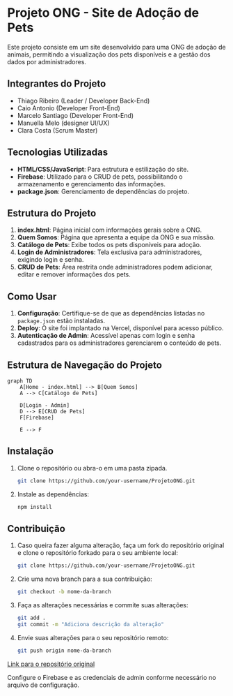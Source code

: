 # Projeto ONG - Site de Adoção de Pets

Este projeto consiste em um site desenvolvido para uma ONG de adoção de animais, permitindo a visualização dos pets disponíveis e a gestão dos dados por administradores.

## Integrantes do Projeto

- Thiago Ribeiro (Leader / Developer Back-End)
- Caio Antonio (Developer Front-End)
- Marcelo Santiago (Developer Front-End)
- Manuella Melo (designer UI/UX)
- Clara Costa (Scrum Master)

## Tecnologias Utilizadas

- **HTML/CSS/JavaScript**: Para estrutura e estilização do site.
- **Firebase**: Utilizado para o CRUD de pets, possibilitando o armazenamento e gerenciamento das informações.
- **package.json**: Gerenciamento de dependências do projeto.

## Estrutura do Projeto

1. **index.html**: Página inicial com informações gerais sobre a ONG.
2. **Quem Somos**: Página que apresenta a equipe da ONG e sua missão.
3. **Catálogo de Pets**: Exibe todos os pets disponíveis para adoção.
4. **Login de Administradores**: Tela exclusiva para administradores, exigindo login e senha.
5. **CRUD de Pets**: Área restrita onde administradores podem adicionar, editar e remover informações dos pets.

## Como Usar

1. **Configuração**: Certifique-se de que as dependências listadas no `package.json` estão instaladas.
2. **Deploy**: O site foi implantado na Vercel, disponível para acesso público.
3. **Autenticação de Admin**: Acessível apenas com login e senha cadastrados para os administradores gerenciarem o conteúdo de pets.

## Estrutura de Navegação do Projeto

```mermaid
graph TD
    A[Home - index.html] --> B[Quem Somos]
    A --> C[Catálogo de Pets]
    
    D[Login - Admin]
    D --> E[CRUD de Pets]
    F[Firebase]
    
    E --> F

```
## Instalação

1. Clone o repositório ou abra-o em uma pasta zipada.

   ```bash
   git clone https://github.com/your-username/ProjetoONG.git
   ```

2. Instale as dependências:

   ```bash
   npm install
   ```
   
## Contribuição

1. Caso queira fazer alguma alteração, faça um fork do repositório original e clone o repositório forkado para o seu ambiente local:

   ```bash
   git clone https://github.com/your-username/ProjetoONG.git
   ```

2. Crie uma nova branch para a sua contribuição:

   ```bash
   git checkout -b nome-da-branch
   ```

3. Faça as alterações necessárias e commite suas alterações:

   ```bash
   git add .
   git commit -m "Adiciona descrição da alteração"
   ```

4. Envie suas alterações para o seu repositório remoto:

   ```bash
   git push origin nome-da-branch
   ```

[Link para o repositório original](https://github.com/ThiagoRAlmeida2/ProjetoONG)

Configure o Firebase e as credenciais de admin conforme necessário no arquivo de configuração.